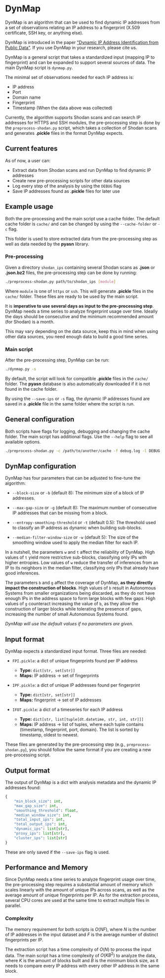 # DynMap

DynMap is an algorithm that can be used to find dynamic IP addresses from a set of observations relating an IP address to a fingerprint (X.509 certificate, SSH key, or anything else).

DynMap is introduced in the paper ["Dynamic IP Address Identification from Public Data"](https://sol.sbc.org.br/index.php/sbseg/article/view/30074). If you use DynMap in your research, please cite us.

DynMap is a general script that takes a standardized input (mapping IP to fingerprint) and can be expanded to support several sources of data. The main DynMap script is `dynmap.py`.

The minimal set of observations needed for each IP address is:

- IP address
- Port
- Domain name
- Fingerprint
- Timestamp (When the data above was collected)

Currently, the algorithm supports Shodan scans and can search IP addresses for HTTPS and SSH modules, the pre-processing step is done by the `preprocess-shodan.py` script, which takes a collection of Shodan scans and generates **.pickle** files in the format DynMap expects.

## Current features

As of now, a user can:

- Extract data from Shodan scans and run DynMap to find dynamic IP addresses
- Create new pre-processing scripts for other data sources
- Log every step of the analysis by using the `DEBUG` flag
- Save IP addresses found as **.pickle** files for later use

## Example usage

Both the pre-processing and the main script use a cache folder. The default cache folder is `cache/` and can be changed by using the `--cache-folder` or `-c` flag.

This folder is used to store extracted data from the pre-processing step as well as data needed by the **pyasn** library.

### Pre-processing

Given a directory `shodan_ips` containing several Shodan scans as **.json** or **.json.bz2** files, the pre-processing step can be done by running:

```bash
./preprocess-shodan.py path/to/shodan_ips [module]
```

Where `module` is one of `https` or `ssh`. This will generate **.pickle** files in the `cache/` folder. These files are ready to be used by the main script.

It is **imperative to use several days as input to the pre-processing step**. DynMap needs a time series to analyze fingerprint usage over time. Ideally the days should be consecutive and the minimum recommended amount (for Shodan) is a month.

This may vary depending on the data source, keep this in mind when using other data sources, you need enough data to build a good time series.

### Main script

After the pre-processing step, DynMap can be run:

```bash
./dynmap.py -s
```

By default, the script will look for compatible **.pickle** files in the `cache/` folder. The **pyasn** database is also automatically downloaded if it is not found in the cache folder.

By using the `--save-ips` or `-s` flag, the dynamic IP addresses found are saved in a **.pickle** file in the same folder where the script is run.

## General configuration

Both scripts have flags for logging, debugging and changing the cache folder. The main script has additional flags. Use the `--help` flag to see all available options.

```bash
./preprocess-shodan.py -c /path/to/another/cache -f debug.log -l DEBUG 
```

## DynMap configuration

DynMap has four parameters that can be adjusted to fine-tune the algorithm:

- `--block-size` or `-b` (default 8): The minimum size of a block of IP addresses.

- `--max-gap-size` or `-g` (default 8): The maximum number of consecutive IP addresses that can be missing from a block.

- `--entropy-smoothing-threshold` or `-t` (default 0.5): The threshold used to classify an IP address as dynamic when building sub-blocks.

- `--median-filter-window-size` or `-w` (default 5): The size of the smoothing window used to apply the median filter for each IP.

In a nutshell, the parameters `w` and `t` affect the reliability of DynMap. High values of `t` yield more restrictive sub-blocks, classifying only IPs with higher entropies. Low values of `w` reduce the transfer of inferences from an IP to its neighbors in the median filter, classifying only IPs that already have good inferences.

The parameters `b` and `g` affect the coverage of DynMap, **as they directly impact the construction of blocks**. High values of `b` result in Autonomous Systems from smaller organizations being discarded, as they do not have enough IPs in the address space to form large blocks with few gaps. High values of `g` counteract increasing the value of `b`, as they allow the construction of larger blocks while tolerating the presence of gaps, increasing the number of small Autonomous Systems found.

*DynMap will use the default values if no parameters are given.*

## Input format

DynMap expects a standardized input format. Three files are needed:

- `FPI.pickle`: a dict of unique fingerprints found per IP address
  - **Type:** `dict[str, set[str]]`
  - **Maps:** IP address -> set of fingerprints

- `IPF.pickle`: a dict of unique IP addresses found per fingerprint
  - **Type:** `dict[str, set[str]]`
  - **Maps:** fingerprint -> set of IP addresses

- `IFOT.pickle`: a dict of a timeseries for each IP address
  - **Type:** `dict[str, list[tuple[dt.datetime, str, int, str]]]`
  - **Maps:** IP address -> list of tuples, where each tuple contains (timestamp, fingerprint, port, domain). The list is sorted by timestamp, oldest to newest.

These files are generated by the pre-processing step (e.g., `preprocess-shodan.py`), you should follow the same format if you are creating a new pre-processing script.

## Output format

The output of DynMap is a dict with analysis metadata and the dynamic IP addresses found:

```python
{
    "min_block_size": int,
    "max_gap_size": int,
    "smoothing_threshold": float,
    "median_window_size": int,
    "total_input_ips": int,
    "total_output_ips": int,
    "dynamic_ips": list[str],
    "proxy_ips": list[str],
    "cluster_ips": list[str]
}
```

These are only saved if the `--save-ips` flag is used.

## Performance and Memory

Since DynMap needs a time series to analyze fingerprint usage over time, the pre-processing step requires a substantial amount of memory which scales linearly with the amount of unique IPs across scans, as well as the average amount of unique fingerprints per IP. As for the extraction process, several CPU cores are used at the same time to extract multiple files in parallel.

### Complexity

The memory requirement for both scripts is $O(NF)$, where $N$ is the number of IP addresses in the input dataset and $F$ is the average number of distinct fingerprints per IP.

The extraction script has a time complexity of $O(N)$ to process the input data. The main script has a time complexity of $O(KB^2)$ to analyze the data, where $K$ is the amount of blocks built and $B$ is the minimum block size, as it needs to compare every IP address with every other IP address in the same block.
